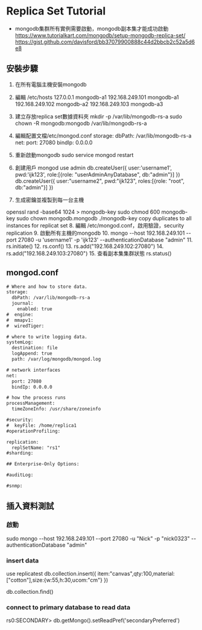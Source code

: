 # Replica Set Tutorial

- mongodb集群所有實例需要啟動，mongodb副本集才能成功啟動  
<https://www.tutorialkart.com/mongodb/setup-mongodb-replica-set/>
<https://gist.github.com/davisford/bb37079900888c44d2bbcb2c52a5d6e8>

## 安裝步驟

1. 在所有電腦主機安裝mongodb
2. 編輯 /etc/hosts
  127.0.0.1 mongodb-a1
  192.168.249.101 mongodb-a1
  192.168.249.102 mongodb-a2
  192.168.249.103 mongodb-a3
3. 建立存放replica set數據資料夾
  mkdir -p /var/lib/mongodb-rs-a
  sudo chown -R mongodb:mongodb /var/lib/mongodb-rs-a
4. 編輯配置文檔/etc/mongod.conf
  storage:
  dbPath: /var/lib/mongodb-rs-a
  net:
    port: 27080
    bindIp: 0.0.0.0
5. 重新啟動mongodb
  sudo service mongod restart
6. 創建用戶
  mongod
  use admin
  db.createUser({
    user:'username1',
    pwd:'ijk123',
    role:[{role: "userAdminAnyDatabase", db:"admin"}]
  })
  db.createUser({
    user:"username2",
    pwd:"ijk123",
    roles:[{role: "root", db:"admin"}]
  })

7. 生成密鑰並複製到每一台主機

  openssl rand -base64 1024 > mongodb-key
  sudo chmod 600 mongodb-key
  sudo chown mongodb.mongodb ./mongodb-key
  copy duplicates to all instances for replicat set
8. 編輯 /etc/mongod.conf，啟用驗證，security replication
9. 啟動所有主機的mongodb
10. mongo --host 192.168.249.101 --port 27080 -u 'username1' -p 'ijk123' --authenticationDatabase "admin"
11. rs.initiate()
12. rs.conf()
13. rs.add("192.168.249.102:27080")
14. rs.add("192.168.249.103:27080")
15. 查看副本集集群狀態
rs.status()

## mongod.conf

```txt
# Where and how to store data.
storage:
  dbPath: /var/lib/mongodb-rs-a
  journal:
    enabled: true
#  engine:
#  mmapv1:
#  wiredTiger:

# where to write logging data.
systemLog:
  destination: file
  logAppend: true
  path: /var/log/mongodb/mongod.log

# network interfaces
net:
  port: 27080
  bindIp: 0.0.0.0

# how the process runs
processManagement:
  timeZoneInfo: /usr/share/zoneinfo

#security:
#  keyFile: /home/replica1
#operationProfiling:

replication:
  replSetName: "rs1"
#sharding:

## Enterprise-Only Options:

#auditLog:

#snmp:
```

## 插入資料測試

### 啟動

sudo mongo --host 192.168.249.101 --port 27080 -u "Nick" -p "nick0323" --authenticationDatabase "admin"

### insert data

use replicatest
db.collection.insert({
  item:"canvas",qty:100,material:["cotton"],size:{w:55,h:30,ucom:"cm"}
})

db.collection.find()

### connect to primary database to read data

rs0:SECONDARY> db.getMongo().setReadPref('secondaryPreferred')
